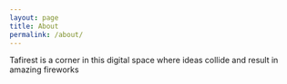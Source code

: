 ```yaml
---
layout: page
title: About
permalink: /about/
---
```


Tafirest is a corner in this digital space where ideas collide and result in amazing fireworks